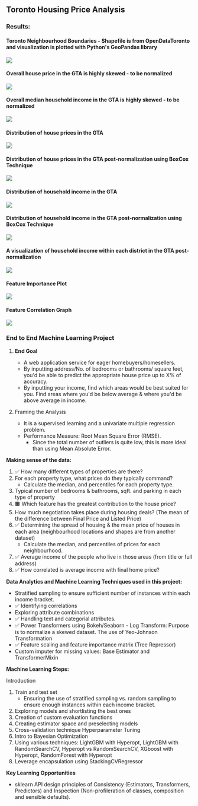 ## Toronto Housing Price Analysis

### Results:
#### Toronto Neighbourhood Boundaries - Shapefile is from OpenDataToronto and visualization is plotted with Python's GeoPandas library
![](https://github.com/KevinRiady/Toronto-Housing-Prices-Analysis/blob/master/Results/Toronto-neighbourhood-boundaries.png)

#### Overall house price in the GTA is highly skewed - to be normalized
![](https://github.com/KevinRiady/Toronto-Housing-Prices-Analysis/blob/master/Results/final_price_highly_skewed.png)

#### Overall median household income in the GTA is highly skewed - to be normalized
![](https://github.com/KevinRiady/Toronto-Housing-Prices-Analysis/blob/master/Results/average_income_highly_skewed.png)

#### Distribution of house prices in the GTA
![](https://github.com/KevinRiady/Toronto-Housing-Prices-Analysis/blob/master/Results/distribution-of-housing-prices-in-GTA.png)

#### Distribution of house prices in the GTA post-normalization using BoxCox Technique
![](https://github.com/KevinRiady/Toronto-Housing-Prices-Analysis/blob/master/Results/distribution-of-transformed-housing-prices-in-GTA.png)

#### Distribution of household income in the GTA
![](https://github.com/KevinRiady/Toronto-Housing-Prices-Analysis/blob/master/Results/distribution-of-mean-income-in-GTA.png)

#### Distribution of household income in the GTA post-normalization using BoxCox Technique
![](https://github.com/KevinRiady/Toronto-Housing-Prices-Analysis/blob/master/Results/distribution-of-transformed-mean-income-in-GTA.png)

#### A visualization of household income within each district in the GTA post-normalization
![](https://github.com/KevinRiady/Toronto-Housing-Prices-Analysis/blob/master/Results/GTA-neighbourhood-income-color-coded.png)

#### Feature Importance Plot
![](https://github.com/KevinRiady/Toronto-Housing-Prices-Analysis/blob/master/Results/feature-importance-plot.png)

#### Feature Correlation Graph
![](https://github.com/KevinRiady/Toronto-Housing-Prices-Analysis/blob/master/Results/features-correlation-graph.png)

### End to End Machine Learning Project
1. **End Goal**
     - A web application service for eager homebuyers/homesellers.
     - By inputting address/No. of bedrooms or bathrooms/ square feet, you'd be able to predict the appropriate house price up to X% of accuracy. 
     - By inputting your income, find which areas would be best suited for you. Find areas where you'd be below average & where you'd be above average in income. 
     
2. Framing the Analysis
   - It is a supervised learning and a univariate multiple regression problem.
   - Performance Measure: Root Mean Square Error (RMSE). 
     - Since the total number of outliers is quite low, this is more ideal than using Mean Absolute Error.

**Making sense of the data:**
1. ✅ How many different types of properties are there?
2. For each property type, what prices do they typically command?
   - Calculate the median, and percentiles for each property type.
3. Typical number of bedrooms & bathrooms, sqft. and parking in each type of property
4. 🟧 Which feature has the greatest contribution to the house price? 
5. How much negotiation takes place during housing deals? (The mean of the difference between Final Price and Listed Price)
6. ✅ Determining the spread of housing & the mean price of houses in each area (neighbourhood locations and shapes are from another dataset)
   - Calculate the median, and percentiles of prices for each neighbourhood.
7. ✅ Average income of the people who live in those areas (from title or full address)
8. ✅ How correlated is average income with final home price?

**Data Analytics and Machine Learning Techniques used in this project:**
- Stratified sampling to ensure sufficient number of instances within each income bracket.
- ✅ Identifying correlations
- Exploring attribute combinations
- ✅ Handling text and categorial attributes.
- ✅ Power Transformers using Bokeh/Seaborn - Log Transform: Purpose is to normalize a skewed dataset. The use of Yeo-Johnson Transformation
- ✅ Feature scaling and feature importance matrix (Tree Repressor)
- Custom imputer for missing values: Base Estimator and TransformerMixin

**Machine Learning Steps:**

Introduction
1. Train and test set
   - Ensuring the use of stratified sampling vs. random sampling to ensure enough instances within each income bracket.
2. Exploring models and shortlisting the best ones
3. Creation of custom evaluation functions
4. Creating estimator space and preselecting models 
5. Cross-validation technique
Hyperparameter Tuning
1. Intro to Bayesian Optimization
2. Using various techniques: LightGBM with Hyperopt, LightGBM with RandomSearchCV, Hyperopt vs RandomSearchCV, XGboost with Hyperopt, RandomForest with Hyperopt
3. Leverage encapsulation using StackingCVRegressor

**Key Learning Opportunities**
- sklearn API design principles of Consistency (Estimators, Transformers, Predictors) and Inspection (Non-profileration of classes, composition and sensible defaults).